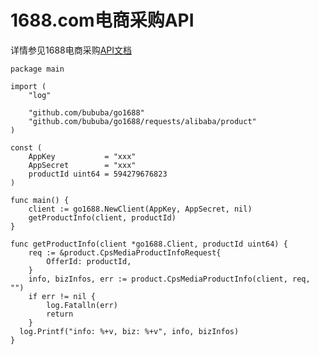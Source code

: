 # 1688.com电商采购API

详情参见1688电商采购[API文档](https://open.1688.com/solution/solutionDetail.htm?solutionKey=1559112028404#apiAndMessageList)

```
package main

import (
	"log"
  
	"github.com/bububa/go1688"
	"github.com/bububa/go1688/requests/alibaba/product"
)

const (
	AppKey           = "xxx"
	AppSecret        = "xxx"
	productId uint64 = 594279676823
)

func main() {
	client := go1688.NewClient(AppKey, AppSecret, nil)
	getProductInfo(client, productId)
}

func getProductInfo(client *go1688.Client, productId uint64) {
	req := &product.CpsMediaProductInfoRequest{
		OfferId: productId,
	}
	info, bizInfos, err := product.CpsMediaProductInfo(client, req, "")
	if err != nil {
		log.Fatalln(err)
		return
	}
  log.Printf("info: %+v, biz: %+v", info, bizInfos)
}
```
